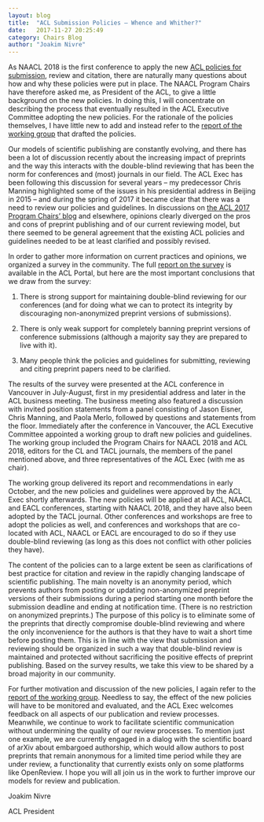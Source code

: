```yaml
---
layout: blog
title:  "ACL Submission Policies – Whence and Whither?"
date:   2017-11-27 20:25:49
category: Chairs Blog
author: "Joakim Nivre"
---
```

As NAACL 2018 is the first conference to apply the new [ACL policies for submission](https://www.aclweb.org/adminwiki/index.php?title=ACL_Policies_for_Submission,_Review_and_Citation), review and citation, there are naturally many questions about how and why these policies were put in place. The NAACL Program Chairs have therefore asked me, as President of the ACL, to give a little background on the new policies. In doing this, I will concentrate on describing the process that eventually resulted in the ACL Executive Committee adopting the new policies. For the rationale of the policies themselves, I have little new to add and instead refer to the [report of the working group](https://www.aclweb.org/adminwiki/images/e/e7/ACL_Guidelines_for_Submission%2C_Review_and_Citation.pdf) that drafted the policies.

Our models of scientific publishing are constantly evolving, and there has been a lot of discussion recently about the increasing impact of preprints and the way this interacts with the double-blind reviewing that has been the norm for conferences and (most) journals in our field. The ACL Exec has been following this discussion for several years – my predecessor Chris Manning highlighted some of the issues in his presidential address in Beijing in 2015 – and during the spring of 2017 it became clear that there was a need to review our policies and guidelines. In discussions on [the ACL 2017 Program Chairs’ blog](https://acl2017.wordpress.com/) and elsewhere, opinions clearly diverged on the pros and cons of preprint publishing and of our current reviewing model, but there seemed to be general agreement that the existing ACL policies and guidelines needed to be at least clarified and possibly revised.

In order to gather more information on current practices and opinions, we organized a survey in the community. The full [report on the survey](https://www.aclweb.org/portal/sites/default/files/SurveyReport2017.pdf) is available in the ACL Portal, but here are the most important conclusions that we draw from the survey:

1. There is strong support for maintaining double-blind reviewing for our conferences (and for doing what we can to protect its integrity by discouraging non-anonymized preprint versions of submissions).

2. There is only weak support for completely banning preprint versions of conference submissions (although a majority say they are prepared to live with it).

3. Many people think the policies and guidelines for submitting, reviewing and citing preprint papers need to be clarified.

The results of the survey were presented at the ACL conference in Vancouver in July-August, first in my presidential address and later in the ACL business meeting. The business meeting also featured a discussion with invited position statements from a panel consisting of Jason Eisner, Chris Manning, and Paola Merlo, followed by questions and statements from the floor. Immediately after the conference in Vancouver, the ACL Executive Committee appointed a working group to draft new policies and guidelines. The working group included the Program Chairs for NAACL 2018 and ACL 2018, editors for the CL and TACL journals, the members of the panel mentioned above, and three representatives of the ACL Exec (with me as chair).

The working group delivered its report and recommendations in early October, and the new policies and guidelines were approved by the ACL Exec shortly afterwards. The new policies will be applied at all ACL, NAACL and EACL conferences, starting with NAACL 2018, and they have also been adopted by the TACL journal. Other conferences and workshops are free to adopt the policies as well, and conferences and workshops that are co-located with ACL, NAACL or EACL are encouraged to do so if they use double-blind reviewing (as long as this does not conflict with other policies they have).

The content of the policies can to a large extent be seen as clarifications of best practice for citation and review in the rapidly changing landscape of scientific publishing. The main novelty is an anonymity period, which prevents authors from posting or updating non-anonymized preprint versions of their submissions during a period starting one month before the submission deadline and ending at notification time. (There is no restriction on anonymized preprints.) The purpose of this policy is to eliminate some of the preprints that directly compromise double-blind reviewing and where the only inconvenience for the authors is that they have to wait a short time before posting them. This is in line with the view that submission and reviewing should be organized in such a way that double-blind review is maintained and protected without sacrificing the positive effects of preprint publishing. Based on the survey results, we take this view to be shared by a broad majority in our community.

For further motivation and discussion of the new policies, I again refer to the [report of the working group](https://www.aclweb.org/adminwiki/images/e/e7/ACL_Guidelines_for_Submission%2C_Review_and_Citation.pdf). Needless to say, the effect of the new policies will have to be monitored and evaluated, and the ACL Exec welcomes feedback on all aspects of our publication and review processes. Meanwhile, we continue to work to facilitate scientific communication without undermining the quality of our review processes. To mention just one example, we are currently engaged in a dialog with the scientific board of arXiv about embargoed authorship, which would allow authors to post preprints that remain anonymous for a limited time period while they are under review, a functionality that currently exists only on some platforms like OpenReview. I hope you will all join us in the work to further improve our models for review and publication.

<p></p>

Joakim Nivre

ACL President
